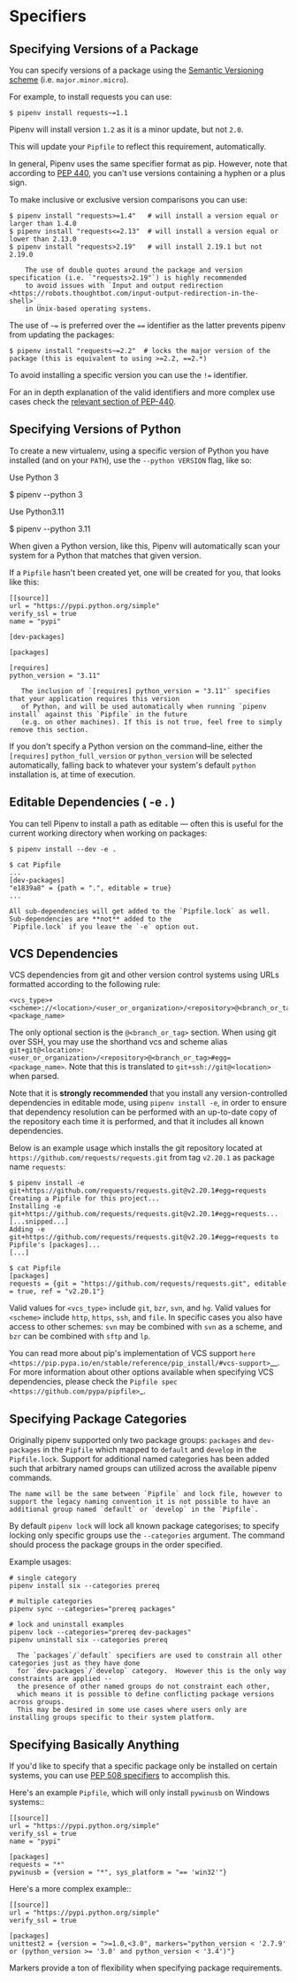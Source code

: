 # Specifiers


## Specifying Versions of a Package

You can specify versions of a package using the [Semantic Versioning scheme](https://semver.org/)
(i.e. `major.minor.micro`).

For example, to install requests you can use:

    $ pipenv install requests~=1.1

Pipenv will install version `1.2` as it is a minor update, but not `2.0`.

This will update your `Pipfile` to reflect this requirement, automatically.

In general, Pipenv uses the same specifier format as pip. However, note that according to [PEP 440](https://www.python.org/dev/peps/pep-0440/),
you can't use versions containing a hyphen or a plus sign.

To make inclusive or exclusive version comparisons you can use:

    $ pipenv install "requests>=1.4"   # will install a version equal or larger than 1.4.0
    $ pipenv install "requests<=2.13"  # will install a version equal or lower than 2.13.0
    $ pipenv install "requests>2.19"   # will install 2.19.1 but not 2.19.0

```{note}
    The use of double quotes around the package and version specification (i.e. `"requests>2.19"`) is highly recommended
    to avoid issues with `Input and output redirection <https://robots.thoughtbot.com/input-output-redirection-in-the-shell>`_
    in Unix-based operating systems.
```

The use of `~=` is preferred over the `==` identifier as the latter prevents pipenv from updating the packages:

    $ pipenv install "requests~=2.2"  # locks the major version of the package (this is equivalent to using >=2.2, ==2.*)

To avoid installing a specific version you can use the `!=` identifier.

For an in depth explanation of the valid identifiers and more complex use cases check
the [relevant section of PEP-440]( https://www.python.org/dev/peps/pep-0440/#version-specifiers).

## Specifying Versions of Python

To create a new virtualenv, using a specific version of Python you have installed (and
on your `PATH`), use the `--python VERSION` flag, like so:

Use Python 3

   $ pipenv --python 3

Use Python3.11

   $ pipenv --python 3.11


When given a Python version, like this, Pipenv will automatically scan your system for a Python that matches that given version.

If a `Pipfile` hasn't been created yet, one will be created for you, that looks like this:

    [[source]]
    url = "https://pypi.python.org/simple"
    verify_ssl = true
    name = "pypi"

    [dev-packages]

    [packages]

    [requires]
    python_version = "3.11"

```{note}
   The inclusion of `[requires] python_version = "3.11"` specifies that your application requires this version
   of Python, and will be used automatically when running `pipenv install` against this `Pipfile` in the future
   (e.g. on other machines). If this is not true, feel free to simply remove this section.
```

If you don't specify a Python version on the command–line, either the `[requires]` `python_full_version` or `python_version` will be selected
automatically, falling back to whatever your system's default `python` installation is, at time of execution.


## Editable Dependencies ( -e . )

You can tell Pipenv to install a path as editable — often this is useful for
the current working directory when working on packages:

    $ pipenv install --dev -e .

    $ cat Pipfile
    ...
    [dev-packages]
    "e1839a8" = {path = ".", editable = true}
    ...
```{note}
All sub-dependencies will get added to the `Pipfile.lock` as well. Sub-dependencies are **not** added to the
`Pipfile.lock` if you leave the `-e` option out.
```

## VCS Dependencies

VCS dependencies from git and other version control systems using URLs formatted according to the following rule:

    <vcs_type>+<scheme>://<location>/<user_or_organization>/<repository>@<branch_or_tag>#egg=<package_name>

The only optional section is the `@<branch_or_tag>` section.  When using git over SSH, you may use the shorthand vcs and scheme alias `git+git@<location>:<user_or_organization>/<repository>@<branch_or_tag>#egg=<package_name>`. Note that this is translated to `git+ssh://git@<location>` when parsed.

Note that it is **strongly recommended** that you install any version-controlled dependencies in editable mode, using `pipenv install -e`, in order to ensure that dependency resolution can be performed with an up-to-date copy of the repository each time it is performed, and that it includes all known dependencies.

Below is an example usage which installs the git repository located at `https://github.com/requests/requests.git` from tag `v2.20.1` as package name `requests`:

    $ pipenv install -e git+https://github.com/requests/requests.git@v2.20.1#egg=requests
    Creating a Pipfile for this project...
    Installing -e git+https://github.com/requests/requests.git@v2.20.1#egg=requests...
    [...snipped...]
    Adding -e git+https://github.com/requests/requests.git@v2.20.1#egg=requests to Pipfile's [packages]...
    [...]

    $ cat Pipfile
    [packages]
    requests = {git = "https://github.com/requests/requests.git", editable = true, ref = "v2.20.1"}

Valid values for `<vcs_type>` include `git`, `bzr`, `svn`, and `hg`.  Valid values for `<scheme>` include `http`, `https`, `ssh`, and `file`.  In specific cases you also have access to other schemes: `svn` may be combined with `svn` as a scheme, and `bzr` can be combined with `sftp` and `lp`.

You can read more about pip's implementation of VCS support `here <https://pip.pypa.io/en/stable/reference/pip_install/#vcs-support>`__. For more information about other options available when specifying VCS dependencies, please check the `Pipfile spec <https://github.com/pypa/pipfile>`_.


## Specifying Package Categories

Originally pipenv supported only two package groups:  `packages` and `dev-packages` in the `Pipfile` which mapped to `default` and `develop` in the `Pipfile.lock`.   Support for additional named categories has been added such that arbitrary named groups can utilized across the available pipenv commands.

```{note}
The name will be the same between `Pipfile` and lock file, however to support the legacy naming convention it is not possible to have an additional group named `default` or `develop` in the `Pipfile`.
```

By default `pipenv lock` will lock all known package categorises; to specify locking only specific groups use the `--categories` argument.
The command should process the package groups in the order specified.

Example usages:

	# single category
	pipenv install six --categories prereq

	# multiple categories
	pipenv sync --categories="prereq packages"

	# lock and uninstall examples
	pipenv lock --categories="prereq dev-packages"
	pipenv uninstall six --categories prereq


```{note}
  The `packages`/`default` specifiers are used to constrain all other categories just as they have done
  for `dev-packages`/`develop` category.  However this is the only way constraints are applied --
  the presence of other named groups do not constraint each other,
  which means it is possible to define conflicting package versions across groups.
  This may be desired in some use cases where users only are installing groups specific to their system platform.
```

## Specifying Basically Anything

If you'd like to specify that a specific package only be installed on certain systems,
you can use [PEP 508 specifiers](https://www.python.org/dev/peps/pep-0508/) to accomplish this.

Here's an example `Pipfile`, which will only install `pywinusb` on Windows systems::

    [[source]]
    url = "https://pypi.python.org/simple"
    verify_ssl = true
    name = "pypi"

    [packages]
    requests = "*"
    pywinusb = {version = "*", sys_platform = "== 'win32'"}

Here's a more complex example::

    [[source]]
    url = "https://pypi.python.org/simple"
    verify_ssl = true

    [packages]
    unittest2 = {version = ">=1.0,<3.0", markers="python_version < '2.7.9' or (python_version >= '3.0' and python_version < '3.4')"}

Markers provide a ton of flexibility when specifying package requirements.
